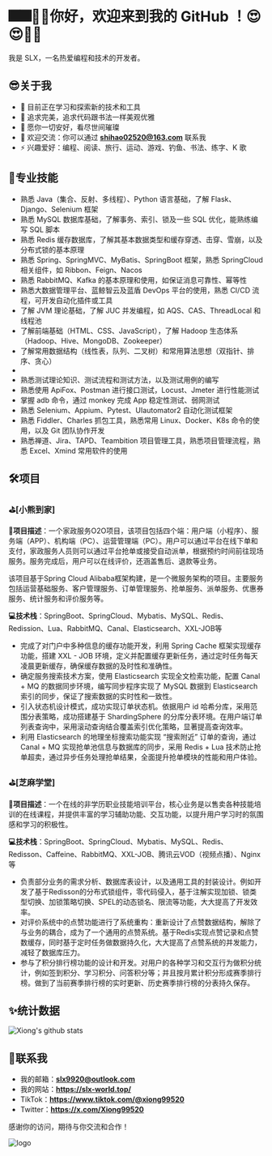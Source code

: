 # :fireworks::fireworks::tada::tada:你好，欢迎来到我的 GitHub ！:heart_eyes::heart_eyes::star_struck::star_struck:

我是 SLX，一名热爱编程和技术的开发者。

## :sunglasses:关于我

- 🌱 目前正在学习和探索新的技术和工具
- 🌸 追求完美，追求代码跟书法一样美观优雅
- 💼 愿你一切安好，看尽世间璀璨
- 💬 欢迎交流：你可以通过 **shihao02520@163.com** 联系我
- ⚡ 兴趣爱好：编程、阅读、旅行、运动、游戏、钓鱼、书法、练字、K 歌

## :handbag:专业技能

- 熟悉 Java（集合、反射、多线程）、Python 语言基础，了解 Flask、 Django、Selenium 框架
- 熟悉 MySQL 数据库基础，了解事务、索引、锁及一些 SQL 优化，能熟练编写 SQL 脚本
- 熟悉 Redis 缓存数据库，了解其基本数据类型和缓存穿透、击穿、雪崩，以及分布式锁的基本原理
- 熟悉 Spring、SpringMVC、MyBatis、SpringBoot 框架，熟悉 SpringCloud 相关组件，如 Ribbon、Feign、Nacos
- 熟悉 RabbitMQ、Kafka 的基本原理和使用，如保证消息可靠性、幂等性
- 熟悉大数据管理平台、蓝鲸智云及蓝盾 DevOps 平台的使用，熟悉 CI/CD 流程，可开发自动化插件或工具
- 了解 JVM 理论基础，了解 JUC 并发编程，如 AQS、CAS、ThreadLocal 和线程池
- 了解前端基础（HTML、CSS、JavaScript），了解 Hadoop 生态体系（Hadoop、Hive、MongoDB、Zookeeper）
- 了解常用数据结构（线性表，队列、二叉树）和常用算法思想（双指针、排序、贪心）
- 
- 熟悉测试理论知识、测试流程和测试方法，以及测试用例的编写
- 熟悉使用 ApiFox、Postman 进行接口测试，Locust、Jmeter 进行性能测试
- 掌握 adb 命令，通过 monkey 完成 App 稳定性测试、弱网测试
- 熟悉 Selenium、Appium、Pytest、UIautomator2 自动化测试框架
- 熟悉 Fiddler、Charles 抓包工具，熟悉常用 Linux、Docker、K8s 命令的使用，以及 Git 团队协作开发
- 熟悉禅道、Jira、TAPD、Teambition 项目管理工具，熟悉项目管理流程，熟悉 Excel、Xmind 常用软件的使用

## :hammer_and_wrench:项目

### :golf:[小熊到家]
**:loudspeaker:项目描述**：一个家政服务O2O项目，该项目包括四个端：用户端（小程序）、服务端（APP）、机构端（PC）、运营管理端（PC）。用户可以通过平台在线下单和支付，家政服务人员则可以通过平台抢单或接受自动派单，根据预约时间前往现场服务。服务完成后，用户可以在线评价，还涵盖售后、退款等业务。

该项目基于Spring Cloud Alibaba框架构建，是一个微服务架构的项目。主要服务包括运营基础服务、客户管理服务、订单管理服务、抢单服务、派单服务、优惠券服务、统计服务和评价服务等。

**:computer:技术栈**：SpringBoot、SpringCloud、Mybatis、MySQL、Redis、Redission、Lua、RabbitMQ、Canal、Elasticsearch、XXL-JOB等
- 完成了对门户中多种信息的缓存功能开发，利用 Spring Cache 框架实现缓存功能，搭建 XXL - JOB 环境，定义并配置缓存更新任务，通过定时任务每天凌晨更新缓存，确保缓存数据的及时性和准确性。
- 确定服务搜索技术方案，使用 Elasticsearch 实现全文检索功能，配置 Canal + MQ 的数据同步环境，编写同步程序实现了 MySQL 数据到 Elasticsearch 索引的同步，保证了搜索数据的实时性和一致性。
- 引入状态机设计模式，成功实现订单状态机。依据用户 id 哈希分库，采用范围分表策略，成功搭建基于 ShardingSphere 的分库分表环境。在用户端订单列表查询中，采用滚动查询结合覆盖索引优化策略，显著提高查询效率。
- 利用 Elasticsearch 的地理坐标搜索功能实现 “搜索附近” 订单的查询，通过 Canal + MQ 实现抢单池信息与数据库的同步，采用 Redis + Lua 技术防止抢单超卖，通过异步任务处理抢单结果，全面提升抢单模块的性能和用户体验。

### :golf:[芝麻学堂]
**:loudspeaker:项目描述**：一个在线的非学历职业技能培训平台，核心业务是以售卖各种技能培训的在线课程，并提供丰富的学习辅助功能、交互功能，以提升用户学习时的氛围感和学习的积极性。

**:computer:技术栈**：SpringBoot、SpringCloud、Mybatis、MySQL、Redis、Redisson、Caffeine、RabbitMQ、XXL-JOB、腾讯云VOD（视频点播）、Nginx等

- 负责部分业务的需求分析、数据库表设计，以及通用工具的封装设计。例如开发了基于Redisson的分布式锁组件，零代码侵入，基于注解实现加锁、锁类型切换、加锁策略切换、SPEL的动态锁名、限流等功能，大大提高了开发效率。
- 对评价系统中的点赞功能进行了系统重构：重新设计了点赞数据结构，解除了与业务的耦合，成为了一个通用的点赞系统。基于Redis实现点赞记录和点赞数缓存，同时基于定时任务做数据持久化，大大提高了点赞系统的并发能力，减轻了数据库压力。
- 参与了积分排行榜功能的设计和开发。对用户的各种学习和交互行为做积分统计，例如签到积分、学习积分、问答积分等；并且按月累计积分形成赛季排行榜。做到了当前赛季排行榜的实时更新、历史赛季排行榜的分表持久保存。

## :sparkles:统计数据
![Xiong's github stats](https://github-readme-stats.vercel.app/api?username=slx-world&show_icons=true&icon_color=1104fc&text_color=yellow&bg_color=e19c44)

## :e-mail:联系我

- 我的邮箱：**slx9920@outlook.com**
- 我的网站：**https://slx-world.top/**
- TikTok：**https://www.tiktok.com/@xiong99520**
- Twitter：**https://x.com/Xiong99520**

感谢你的访问，期待与你交流和合作！

![logo](https://github.com/user-attachments/assets/70b78904-7be3-4170-9f35-ed9be4d395c2)

